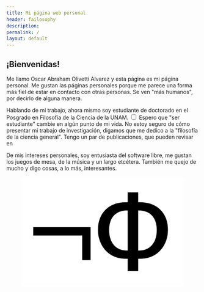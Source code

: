 ```yaml
---
title: Mi página web personal
header: failosophy
description:
permalink: /
layout: default
---
```

<article>

# ¡Bienvenidas!

Me llamo Oscar Abraham Olivetti Alvarez y esta página es mi página personal.
Me gustan las páginas personales porque me parece una forma más fiel de estar en contacto con otras personas.
Se ven "más humanos", por decirlo de alguna manera.

Hablando de mi trabajo, ahora mismo soy estudiante de doctorado en el Posgrado en Filosofía de la Ciencia de la UNAM.<label for="1" class="margin-toggle sidenote-number">
 </label>
 <input type="checkbox" 
        id="1" 
        class="margin-toggle"/>
          <span class="sidenote">
            Espero que "ser estudiante" cambie en algún punto de mi vida.
          </span> 
 No estoy seguro de cómo presentar mi trabajo de investigación, digamos que me dedico a la "filosofía de la ciencia general". Tengo un par de publicaciones, que pueden revisar en 

De mis intereses personales, soy entusiasta del software libre, me gustan los juegos de mesa, de la música y un largo etcétera. También me quejo de mucho y digo cosas, a lo más, interesantes.

<!--
No soy, ni de lejos, un programador. Pero trato de usar sotware libre en mi vida diaria, especialmente en mi trabjajo.

Mi favorito hasta ahora es Wingspan, diseñado por [Elizabeth Hargrave](https://www.elizhargrave.com/games/wingspan). El arte del juego es simplemente hermoso.
-->
<figure>

<img src="/assets/images/logo.png">

</figure>

</article>
